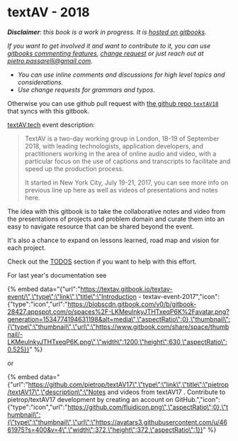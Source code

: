 # textAV - 2018

_**Disclaimer**: this book is a work in progress. It is_ [_hosted on gitbooks_](https://textav.gitbook.io/textav-event-2018)_._

_If you want to get involved it and want to contribute to it, you can use_ [_gitbooks commenting features_](https://www.gitbook.com/blog/features/discussions)_,_ [ _change request_](https://help.gitbook.com/books/what-are-change-requests.html) _or just reach out at_ [_pietro.passarelli@gmail.com_](https://github.com/pietrop/textAV17/tree/d9eeec043330d1e9b637e1887287d06650857ba7/pietro.passarelli@gmail.com)_._

* _You can use inline comments and discussions for high level topics and considerations._
* _Use change requests for grammars and typos._

Otherwise you can use github pull request with [the github repo `textAV18`](https://github.com/pietrop/textAV18) that syncs with this gitbook.

[textAV.tech](http://textAV.tech) event description:

> TextAV is a two-day working group in London, 18-19 of September 2018, with leading technologists, application developers, and practitioners working in the area of online audio and video, with a particular focus on the use of captions and transcripts to facilitate and speed up the production process.
>
> It started in New York City, July 19-21, 2017, you can see more info on previous line up here as well as videos of presentations and notes here.



The idea with this gitbook is to take the collaborative notes and video from the presentations of projects and problem domain and curate them into an easy to navigate resource that can be shared beyond the event.

It's also a chance to expand on lessons learned, road map and vision for each project.

Check out the [TODOS](todos.md) section if you want to help with this effort.



For last year's documentation see 



{% embed data="{\"url\":\"https://textav.gitbook.io/textav-event/\",\"type\":\"link\",\"title\":\"Introduction - textav-event-2017\",\"icon\":{\"type\":\"icon\",\"url\":\"https://blobscdn.gitbook.com/v0/b/gitbook-28427.appspot.com/o/spaces%2F-LKMeulnkyJTHTxeqP6K%2Favatar.png?generation=1534774194631198&alt=media\",\"aspectRatio\":0},\"thumbnail\":{\"type\":\"thumbnail\",\"url\":\"https://www.gitbook.com/share/space/thumbnail/-LKMeulnkyJTHTxeqP6K.png\",\"width\":1200,\"height\":630,\"aspectRatio\":0.525}}" %}

or

{% embed data="{\"url\":\"https://github.com/pietrop/textAV17\",\"type\":\"link\",\"title\":\"pietrop/textAV17\",\"description\":\"Notes and videos from textAV17 . Contribute to pietrop/textAV17 development by creating an account on GitHub.\",\"icon\":{\"type\":\"icon\",\"url\":\"https://github.com/fluidicon.png\",\"aspectRatio\":0},\"thumbnail\":{\"type\":\"thumbnail\",\"url\":\"https://avatars3.githubusercontent.com/u/4661975?s=400&v=4\",\"width\":372,\"height\":372,\"aspectRatio\":1}}" %}

